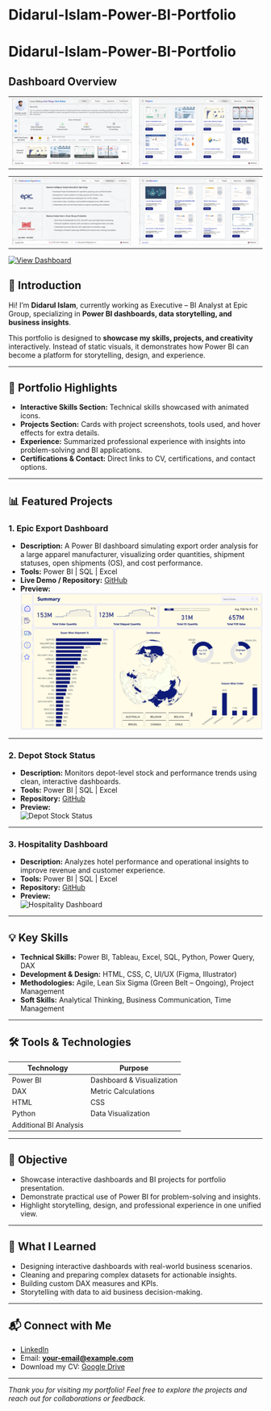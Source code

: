 # Didarul-Islam-Power-BI-Portfolio

# Didarul-Islam-Power-BI-Portfolio

## Dashboard Overview

<table>
  <tr>
    <td>
      <img src="https://raw.githubusercontent.com/didarul-rashed/Didarul-Islam-Power-BI-Portfolio/main/Screenshot%202025-08-28%20152136.png" alt="Home" width="500"/>
    </td>
    <td>
      <img src="https://raw.githubusercontent.com/didarul-rashed/Didarul-Islam-Power-BI-Portfolio/main/Screenshot%202025-08-28%20152524.png" alt="Projects" width="500"/>
    </td>
  </tr>
</table>

<table>
  <tr>
    <td>
      <img src="https://raw.githubusercontent.com/didarul-rashed/Didarul-Islam-Power-BI-Portfolio/main/Screenshot%202025-08-28%20152615.png" alt="Experiences" width="500"/>
    </td>
    <td>
      <img src="https://raw.githubusercontent.com/didarul-rashed/Didarul-Islam-Power-BI-Portfolio/main/Screenshot%202025-09-01%20165808.png" alt="Certifications" width="500"/>
    </td>
  </tr>
</table>

[![View Dashboard](https://img.shields.io/badge/PowerBI-Dashboard-blue?logo=powerbi)](https://app.powerbi.com/view?r=eyJrIjoiZTM1ZDFlZGUtNTk1YS00ZTRjLWJkMjktNGUxNzliZDdiZWQ4IiwidCI6Ijg2NDU3OWM1LWVjMjctNDAzYi1hMjAwLWFhNjViYmEwMTIyMyIsImMiOjEwfQ%3D%3D)


## 👋 Introduction
Hi! I’m **Didarul Islam**, currently working as Executive – BI Analyst at Epic Group, specializing in **Power BI dashboards, data storytelling, and business insights**.  

This portfolio is designed to **showcase my skills, projects, and creativity** interactively. Instead of static visuals, it demonstrates how Power BI can become a platform for storytelling, design, and experience.

---

## 🚀 Portfolio Highlights
- **Interactive Skills Section:** Technical skills showcased with animated icons.
- **Projects Section:** Cards with project screenshots, tools used, and hover effects for extra details.
- **Experience:** Summarized professional experience with insights into problem-solving and BI applications.
- **Certifications & Contact:** Direct links to CV, certifications, and contact options.

---

## 📊 Featured Projects

### 1. Epic Export Dashboard
- **Description:** A Power BI dashboard simulating export order analysis for a large apparel manufacturer, visualizing order quantities, shipment statuses, open shipments (OS), and cost performance.
- **Tools:** Power BI | SQL | Excel  
- **Live Demo / Repository:** [GitHub](https://github.com/Didar-Rashed/Power-BI-Dashboard-Export-Order-Shipment-Analysis-)  
- **Preview:**  
![Epic Export Dashboard](https://raw.githubusercontent.com/Didar-Rashed/Power-BI-Dashboard-Export-Order-Shipment-Analysis-/main/Screenshot%202025-06-18%20211825.png)

---

### 2. Depot Stock Status
- **Description:** Monitors depot-level stock and performance trends using clean, interactive dashboards.
- **Tools:** Power BI | SQL | Excel  
- **Repository:** [GitHub](https://github.com/Didar-Rashed/Depot-Distribution-Status)  
- **Preview:**  
![Depot Stock Status](https://raw.githubusercontent.com/Didar-Rashed/Depot-Distribution-Status/main/Screenshot%202025-05-02%20123117-portrait.png)

---

### 3. Hospitality Dashboard
- **Description:** Analyzes hotel performance and operational insights to improve revenue and customer experience.
- **Tools:** Power BI | SQL | Excel  
- **Repository:** [GitHub](https://github.com/Didar-Rashed/Power-BI-Project-in-Hospitality-Domain)  
- **Preview:**  
![Hospitality Dashboard](https://raw.githubusercontent.com/Didar-Rashed/Power-BI-Project-in-Hospitality-Domain/main/Screenshot%202025-08-05%20214516.png)

---

## 💡 Key Skills
- **Technical Skills:** Power BI, Tableau, Excel, SQL, Python, Power Query, DAX  
- **Development & Design:** HTML, CSS, C, UI/UX (Figma, Illustrator)  
- **Methodologies:** Agile, Lean Six Sigma (Green Belt – Ongoing), Project Management  
- **Soft Skills:** Analytical Thinking, Business Communication, Time Management  

---

## 🛠 Tools & Technologies
| Technology | Purpose |
|------------|---------|
| Power BI | Dashboard & Visualization |
| DAX | Metric Calculations |
| HTML | CSS |
| Python | Data Visualization |
| Additional BI Analysis |

---

## 🎯 Objective
- Showcase interactive dashboards and BI projects for portfolio presentation.  
- Demonstrate practical use of Power BI for problem-solving and insights.  
- Highlight storytelling, design, and professional experience in one unified view.

---

## 📌 What I Learned
- Designing interactive dashboards with real-world business scenarios.  
- Cleaning and preparing complex datasets for actionable insights.  
- Building custom DAX measures and KPIs.  
- Storytelling with data to aid business decision-making.  

---

## 📬 Connect with Me
- [LinkedIn](https://www.linkedin.com/in/didarul-islam71)  
- Email: **your-email@example.com**  
- Download my CV: [Google Drive](https://drive.google.com/file/d/1DCCTV47Hi4MGfzH2DOr72ivn7Z5hmYjZ/view?usp=sharing)

---

*Thank you for visiting my portfolio! Feel free to explore the projects and reach out for collaborations or feedback.*
